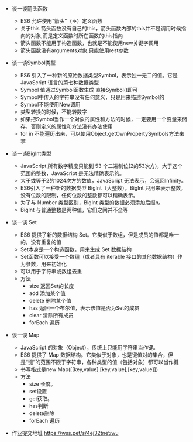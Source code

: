 - 谈一谈箭头函数
    - ES6 允许使用“箭头”（=>）定义函数
    - 关于this 箭头函数没有自己的this，箭头函数内部的this并不是调用时候指向的对象,而是定义函数时所在函数的this指向
    - 箭头函数不能用于构造函数，也就是不能使用new关键字调用
    - 箭头函数没有arguments对象,只能使用rest参数

- 谈一谈Symbol类型
    - ES6 引入了一种新的原始数据类型Symbol，表示独一无二的值。它是 JavaScript 语言的第七种数据类型
    - Symbol 值通过Symbol函数生成 直接Symbol()即可
    - Symbol中传入的字符串没有任何意义，只是用来描述Symbol的
    - Symbol不能使用New调用
    - 类型转换的时候，不能转数字
    - 如果把Symbol当作一个对象的属性和方法的时候，一定要用一个变量来储存，否则定义的属性和方法没有办法使用
    - for in 不能遍历出来，可以使用Object.getOwnPropertySymbols方法来拿

- 谈一谈BigInt类型
    - JavaScript 所有数字精度只能到 53 个二进制位(2的53次方)，大于这个范围的整数，JavaScript 是无法精确表示的。
    - 大于或等于2的1024次方的数值，JavaScript 无法表示，会返回Infinity。
    - ES6引入了一种新的数据类型 BigInt（大整数）。BigInt 只用来表示整数，没有位数的限制，任何位数的整数都可以精确表示。
    - 为了与 Number 类型区别，BigInt 类型的数据必须添加后缀n。
    - BigInt 与普通整数是两种值，它们之间并不全等

- 谈一谈 Set 
    - ES6 提供了新的数据结构 Set。它类似于数组，但是成员的值都是唯一的，没有重复的值
    - Set本身是一个构造函数，用来生成 Set 数据结构
    - Set函数可以接受一个数组（或者具有 iterable 接口的其他数据结构）作为参数，用来初始化
    - 可以用于字符串或数组去重
    - 方法
        - size 返回Set的长度
        - add 添加某个值
        - delete 删除某个值
        - has 返回一个布尔值，表示该值是否为Set的成员
        - clear 清除所有成员
        - forEach 遍历

- 谈一谈 Map
    - JavaScript 的对象（Object），传统上只能用字符串当作键。
    - ES6 提供了 Map 数据结构。它类似于对象，也是键值对的集合，但是“键”的范围不限于字符串，各种类型的值（包括对象）都可以当作键
    - 书写格式是new Map([[key,value],[key,value],[key,value]])
    - 方法
        - size 长度。
        - set设置
        - get获取。
        - has判断
        - delete删除
        - forEach 遍历

- 作业提交地址 https://wss.pet/s/4ej32tne5wu
